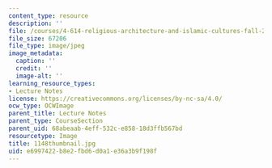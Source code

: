 ```yaml
---
content_type: resource
description: ''
file: /courses/4-614-religious-architecture-and-islamic-cultures-fall-2002/e6997422b8e2fbd6d0a1e36a3b9f198f_1148thumbnail.jpg
file_size: 67206
file_type: image/jpeg
image_metadata:
  caption: ''
  credit: ''
  image-alt: ''
learning_resource_types:
- Lecture Notes
license: https://creativecommons.org/licenses/by-nc-sa/4.0/
ocw_type: OCWImage
parent_title: Lecture Notes
parent_type: CourseSection
parent_uid: 68abeaab-4eff-532c-e858-18d3ffb567bd
resourcetype: Image
title: 1148thumbnail.jpg
uid: e6997422-b8e2-fbd6-d0a1-e36a3b9f198f
---
```

